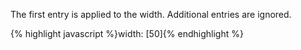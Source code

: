 <p class="b30" markdown="1">
The first entry is applied to the width. Additional entries are ignored.
</p>
{% highlight javascript %}width: [50]{% endhighlight %}